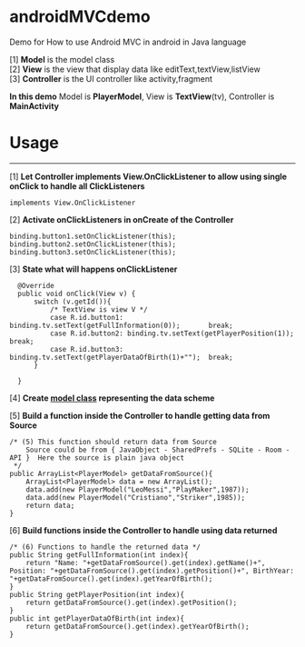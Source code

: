 # androidMVCdemo
Demo for How to use Android MVC in android in Java language

[1] **Model** is the model class  
[2] **View** is the view that display data like editText,textView,listView   
[3] **Controller** is the UI controller like activity,fragment

**In this demo** Model is **PlayerModel**, View is **TextView**(tv), Controller is **MainActivity**
# **Usage**
***
[1] **Let Controller implements View.OnClickListener to allow using single onClick to handle all ClickListeners**

    implements View.OnClickListener
    
[2] **Activate onClickListeners in onCreate of the Controller**    

    binding.button1.setOnClickListener(this);
    binding.button2.setOnClickListener(this);
    binding.button3.setOnClickListener(this);
    
[3] **State what will happens onClickListener**

      @Override
      public void onClick(View v) {
          switch (v.getId()){
              /* TextView is view V */
              case R.id.button1: binding.tv.setText(getFullInformation(0));       break;
              case R.id.button2: binding.tv.setText(getPlayerPosition(1));        break;
              case R.id.button3: binding.tv.setText(getPlayerDataOfBirth(1)+"");  break;
          }

      }

[4] **Create [model class](https://github.com/mossssama/androidMVCdemo/blob/main/DemoForAndroidMVC/app/src/main/java/com/example/demoforandroidmvc/pojo/PlayerModel.java) representing the data scheme**
      
[5] **Build a function inside the Controller to handle getting data from Source**    

    /* (5) This function should return data from Source
        Source could be from { JavaObject - SharedPrefs - SQLite - Room - API }  Here the source is plain java object
     */
    public ArrayList<PlayerModel> getDataFromSource(){
        ArrayList<PlayerModel> data = new ArrayList();
        data.add(new PlayerModel("LeoMessi","PlayMaker",1987));
        data.add(new PlayerModel("Cristiano","Striker",1985));
        return data;
    }
    
    
[6] **Build functions inside the Controller to handle using data returned**
    
    /* (6) Functions to handle the returned data */
    public String getFullInformation(int index){
        return "Name: "+getDataFromSource().get(index).getName()+", Position: "+getDataFromSource().get(index).getPosition()+", BirthYear: "+getDataFromSource().get(index).getYearOfBirth();
    }
    public String getPlayerPosition(int index){
        return getDataFromSource().get(index).getPosition();
    }
    public int getPlayerDataOfBirth(int index){
        return getDataFromSource().get(index).getYearOfBirth();
    }
    
  
